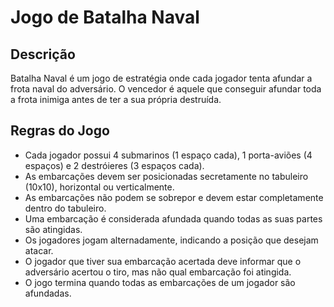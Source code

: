 # Jogo de Batalha Naval

## Descrição

Batalha Naval é um jogo de estratégia onde cada jogador tenta afundar a frota naval do adversário. O vencedor é aquele que conseguir afundar toda a frota inimiga antes de ter a sua própria destruída.

## Regras do Jogo

- Cada jogador possui 4 submarinos (1 espaço cada), 1 porta-aviões (4 espaços) e 2 destróieres (3 espaços cada).
- As embarcações devem ser posicionadas secretamente no tabuleiro (10x10), horizontal ou verticalmente.
- As embarcações não podem se sobrepor e devem estar completamente dentro do tabuleiro.
- Uma embarcação é considerada afundada quando todas as suas partes são atingidas.
- Os jogadores jogam alternadamente, indicando a posição que desejam atacar.
- O jogador que tiver sua embarcação acertada deve informar que o adversário acertou o tiro, mas não qual embarcação foi atingida.
- O jogo termina quando todas as embarcações de um jogador são afundadas.


